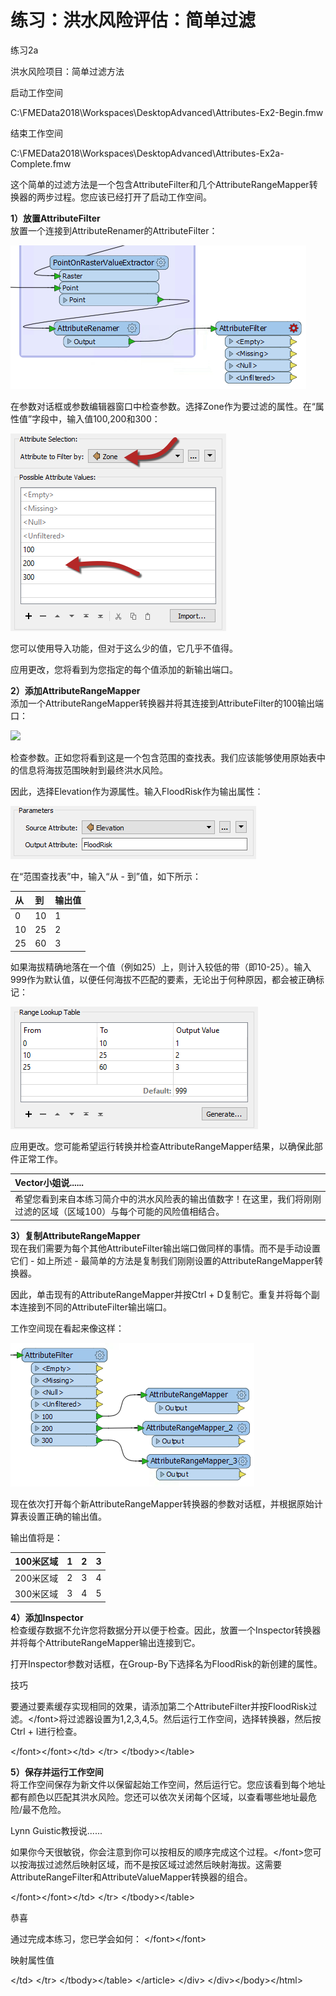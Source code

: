 # 练习：洪水风险评估：简单过滤

 练习2a

 洪水风险项目：简单过滤方法

启动工作空间

C:\FMEData2018\Workspaces\DesktopAdvanced\Attributes-Ex2-Begin.fmw

结束工作空间

C:\FMEData2018\Workspaces\DesktopAdvanced\Attributes-Ex2a-Complete.fmw

这个简单的过滤方法是一个包含AttributeFilter和几个AttributeRangeMapper转换器的两步过程。您应该已经打开了启动工作空间。

  
**1）放置AttributeFilter**  
放置一个连接到AttributeRenamer的AttributeFilter：

[![](../../.gitbook/assets/img1.219.ex2a.attributefilteroncanvas.png)](https://github.com/safesoftware/FMETraining/blob/Desktop-Advanced-2018/DesktopAdvanced1Attributes/Images/Img1.219.Ex2a.AttributeFilterOnCanvas.png)

在参数对话框或参数编辑器窗口中检查参数。选择Zone作为要过滤的属性。在“属性值”字段中，输入值100,200和300：

[![](../../.gitbook/assets/img1.220.ex2a.attributefilterparameters.png)](https://github.com/safesoftware/FMETraining/blob/Desktop-Advanced-2018/DesktopAdvanced1Attributes/Images/Img1.220.Ex2a.AttributeFilterParameters.png)

您可以使用导入功能，但对于这么少的值，它几乎不值得。

应用更改，您将看到为您指定的每个值添加的新输出端口。

  
**2）添加AttributeRangeMapper**  
添加一个AttributeRangeMapper转换器并将其连接到AttributeFilter的100输出端口：

[![](https://github.com/xuhengxx/FMETraining-1/tree/8f6a5c8abb7fbfdbef1e0e8b81b6c860e9fbbd6d/DesktopAdvanced1Attributes/Images/ImagesImg1.221.Ex2a.AttributeRangeMapperOnCanvas.png)](https://github.com/safesoftware/FMETraining/blob/Desktop-Advanced-2018/DesktopAdvanced1Attributes/Images/Img1.221.Ex2a.AttributeRangeMapperOnCanvas.png)

检查参数。正如您将看到这是一个包含范围的查找表。我们应该能够使用原始表中的信息将海拔范围映射到最终洪水风险。

因此，选择Elevation作为源属性。输入FloodRisk作为输出属性：

[![](../../.gitbook/assets/img1.222.ex2a.attributerangemapperparameters1.png)](https://github.com/safesoftware/FMETraining/blob/Desktop-Advanced-2018/DesktopAdvanced1Attributes/Images/Img1.222.Ex2a.AttributeRangeMapperParameters1.png)

在“范围查找表”中，输入“从 - 到”值，如下所示：

| 从 | 到 | 输出值 |
| :--- | :--- | :--- |
| 0 | 10 | 1 |
| 10 | 25 | 2 |
| 25 | 60 | 3 |

如果海拔精确地落在一个值（例如25）上，则计入较低的带（即10-25）。输入999作为默认值，以便任何海拔不匹配的要素，无论出于何种原因，都会被正确标记：

[![](../../.gitbook/assets/img1.223.ex2a.attributerangemapperparameters2.png)](https://github.com/safesoftware/FMETraining/blob/Desktop-Advanced-2018/DesktopAdvanced1Attributes/Images/Img1.223.Ex2a.AttributeRangeMapperParameters2.png)

应用更改。您可能希望运行转换并检查AttributeRangeMapper结果，以确保此部件正常工作。

|  Vector小姐说...... |
| :--- |
|  希望您看到来自本练习简介中的洪水风险表的输出值数字！在这里，我们将刚刚过滤的区域（区域100）与每个可能的风险值相结合。 |

  
**3）复制AttributeRangeMapper**  
现在我们需要为每个其他AttributeFilter输出端口做同样的事情。而不是手动设置它们 - 如上所述 - 最简单的方法是复制我们刚刚设置的AttributeRangeMapper转换器。

因此，单击现有的AttributeRangeMapper并按Ctrl + D复制它。重复并将每个副本连接到不同的AttributeFilter输出端口。

工作空间现在看起来像这样：

[![](../../.gitbook/assets/img1.224.ex2a.attributerangemappersx3.png)](https://github.com/safesoftware/FMETraining/blob/Desktop-Advanced-2018/DesktopAdvanced1Attributes/Images/Img1.224.Ex2a.AttributeRangeMappersx3.png)

现在依次打开每个新AttributeRangeMapper转换器的参数对话框，并根据原始计算表设置正确的输出值。

输出值将是：

| 100米区域 | 1 | 2 | 3 |
| :--- | :--- | :--- | :--- |
| 200米区域 | 2 | 3 | 4 |
| 300米区域 | 3 | 4 | 5 |

  
**4）添加Inspector**  
检查缓存数据不允许您将数据分开以便于检查。因此，放置一个Inspector转换器并将每个AttributeRangeMapper输出连接到它。

打开Inspector参数对话框，在Group-By下选择名为FloodRisk的新创建的属性。

 技巧

要通过要素缓存实现相同的效果，请添加第二个AttributeFilter并按FloodRisk过滤。&lt;/font&gt;将过滤器设置为1,2,3,4,5。然后运行工作空间，选择转换器，然后按Ctrl + I进行检查。

&lt;/font&gt;&lt;/font&gt;&lt;/td&gt; &lt;/tr&gt; &lt;/tbody&gt;&lt;/table&gt;

  
**5）保存并运行工作空间**  
将工作空间保存为新文件以保留起始工作空间，然后运行它。您应该看到每个地址都有颜色以匹配其洪水风险。您还可以依次关闭每个区域，以查看哪些地址最危险/最不危险。

 Lynn Guistic教授说......

如果你今天很敏锐，你会注意到你可以按相反的顺序完成这个过程。&lt;/font&gt;您可以按海拔过滤然后映射区域，而不是按区域过滤然后映射海拔。这需要AttributeRangeFilter和AttributeValueMapper转换器的组合。

&lt;/font&gt;&lt;/font&gt;&lt;/td&gt; &lt;/tr&gt; &lt;/tbody&gt;&lt;/table&gt;

 恭喜

通过完成本练习，您已学会如何： &lt;/font&gt;&lt;/font&gt;

映射属性值

&lt;/td&gt; &lt;/tr&gt; &lt;/tbody&gt;&lt;/table&gt; &lt;/article&gt; &lt;/div&gt; &lt;/div&gt;&lt;/body&gt;&lt;/html&gt;

